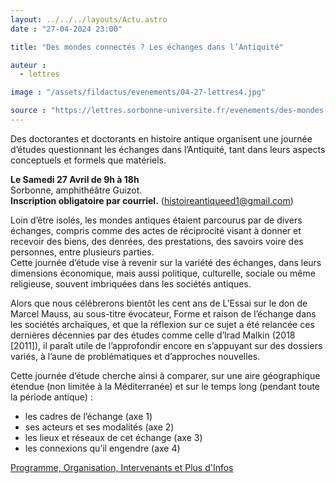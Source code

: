 ```yaml
---
layout: ../../../layouts/Actu.astro
date : "27-04-2024 23:00"

title: "Des mondes connectés ? Les échanges dans l’Antiquité"

auteur :
  - lettres

image : "/assets/fildactus/evenements/04-27-lettres4.jpg"

source : "https://lettres.sorbonne-universite.fr/evenements/des-mondes-connectes-les-echanges-dans-l-antiquite"
---
```


Des doctorantes et doctorants en histoire antique organisent une journée d’études questionnant les échanges dans l’Antiquité, tant dans leurs aspects conceptuels et formels que matériels.

__Le Samedi 27 Avril de 9h à 18h__  
Sorbonne, amphithéâtre Guizot.  
__Inscription obligatoire par courriel.__ (histoireantiqueed1@gmail.com)

Loin d’être isolés, les mondes antiques étaient parcourus par de divers échanges, compris comme des actes de réciprocité visant à donner et recevoir des biens, des denrées, des prestations, des savoirs voire des personnes, entre plusieurs parties.  
Cette journée d’étude vise à revenir sur la variété des échanges, dans leurs dimensions économique, mais aussi politique, culturelle, sociale ou même religieuse, souvent imbriquées dans les sociétés antiques.

Alors que nous célébrerons bientôt les cent ans de L’Essai sur le don de Marcel Mauss, au sous-titre évocateur, Forme et raison de l’échange dans les sociétés archaïques, et que la réflexion sur ce sujet a été relancée ces dernières décennies par des études comme celle d’Irad Malkin (2018 [2011]), il paraît utile de l’approfondir encore en s’appuyant sur des dossiers variés, à l’aune de problématiques et d’approches nouvelles.

Cette journée d’étude cherche ainsi à comparer, sur une aire géographique étendue (non limitée à la Méditerranée) et sur le temps long (pendant toute la période antique) :  
- les cadres de l’échange (axe 1)  
- ses acteurs et ses modalités (axe 2)  
- les lieux et réseaux de cet échange (axe 3)  
- les connexions qu’il engendre (axe 4)

[Programme, Organisation, Intervenants et Plus d'Infos](https://lettres.sorbonne-universite.fr/evenements/juan-de-mariana-et-antonio-de-herrera-y-tordesillas-deux-inventeurs)